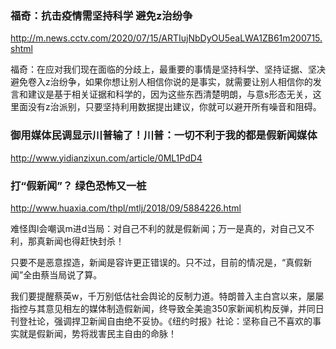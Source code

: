 ### 福奇：抗击疫情需坚持科学 避免z治纷争
http://m.news.cctv.com/2020/07/15/ARTIujNbDyOU5eaLWA1ZB61m200715.shtml

福奇：在应对我们现在面临的分歧上，最重要的事情是坚持科学、坚持证据、坚决避免卷入z治纷争，如果你想让别人相信你说的是事实，就需要让别人相信你的发言和建议是基于相关证据和科学的，因为这些东西清楚明朗，与意s形态无关，这里面没有z治派别，只要坚持利用数据提出建议，你就可以避开所有噪音和阻碍。

### 御用媒体民调显示川普输了！川普：一切不利于我的都是假新闻媒体
http://www.yidianzixun.com/article/0ML1PdD4

### 打“假新闻”？ 绿色恐怖又一桩
http://www.huaxia.com/thpl/mtlj/2018/09/5884226.html

难怪舆l会嘲讽m进d当局：对自己不利的就是假新闻；万一是真的，对自己又不利，那真新闻也得赶快封杀！

只要不是恶意捏造，新闻是容许更正错误的。只不过，目前的情况是，“真假新闻”全由蔡当局说了算。

我们要提醒蔡英w，千万别低估社会舆论的反制力道。特朗普入主白宫以来，屡屡指控与其意见相左的媒体制造假新闻，终导致全美逾350家新闻机构反弹，并同日刊登社论，强调捍卫新闻自由绝不妥协。《纽约时报》社论：坚称自己不喜欢的事实就是假新闻，势将戕害民主自由的命脉！
